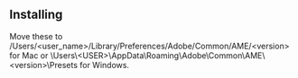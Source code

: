 ## Installing

Move these to /Users/\<user\_name\>/Library/Preferences/Adobe/Common/AME/\<version\> for Mac or \\Users\\\<USER\>\\AppData\\Roaming\\Adobe\\Common\\AME\\\<version\>\Presets for Windows.